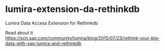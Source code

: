 # lumira-extension-da-rethinkdb
Lumira Data Access Extension for Rethinkdb

Read about it https://scn.sap.com/community/lumira/blog/2015/07/23/rethink-your-big-data-with-sap-lumira-and-rethinkdb
